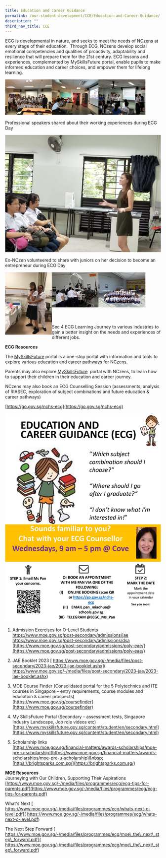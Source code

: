 ```yaml
---
title: Education and Career Guidance
permalink: /our-student-development/CCE/Education-and-Career-Guidance/
description: ""
third_nav_title: CCE
---
```

ECG is developmental in nature, and seeks to meet the needs of NCzens at every stage of their education.&nbsp; Through ECG, NCzens develop social emotional competencies and qualities of proactivity, adaptability and resilience that will prepare them for the 21st century. ECG lessons and experiences, complemented by MySkillsFuture portal, enable pupils to make informed education and career choices, and empower them for lifelong learning.

<img src="/images/ecg.jpeg" style="width:30%;float:left">
<img src="/images/ecg2.jpeg" style="width:30%;float:left">
<img src="/images/ecg3.jpeg" style="width:30%">
		 
Professional speakers shared about their working experiences during ECG Day

![](/images/ecg4.jpeg)

Ex-NCzen volunteered to share with juniors on her decision to become an entrepreneur during ECG Day

<img src="/images/ecg5.jpeg" style="width:30%;float:left">
<img src="/images/ecg6.jpeg" style="width:30%;float:left">
<img src="/images/ecg7.jpeg" style="width:30%">
		 
<br>
<br>
<br>
<br>
Sec 4 ECG Learning Journey to various industries to gain a better insight on the needs and experiences of different jobs.

**ECG Resources**


The&nbsp;[MySkillsFuture](https://www.moe.gov.sg/-/media/files/programmes/myskillsfuture-student-portal-brochure-digital.pdf?la=en&amp;hash=CD3B2E8DED37E7B383339007D960CF161F03F789)&nbsp;portal is a one-stop portal with information and tools to explore various education and career pathways for NCzens.&nbsp;

Parents may also explore&nbsp;[MySkillsFuture](https://www.moe.gov.sg/-/media/files/programmes/myskillsfuture-student-portal-brochure-digital.pdf?la=en&amp;hash=CD3B2E8DED37E7B383339007D960CF161F03F789)&nbsp;&nbsp;portal with NCzens, to learn how to support their children in their education and career journey.

NCzens may also book an ECG Counselling Session (assessments, analysis of RIASEC, exploration of subject combinations and future education &amp; career pathways)

[](https://moeecg.appointeze.com/onlinelink/PanMiaohua)[](https://moeecg.appointeze.com/onlinelink/PanMiaohua)

[https://go.gov.sg/nchs-ecg](https://go.gov.sg/nchs-ecg)

![](/images/NCHS%20ECG%20Poster%202023_updated.jpg)

1.  Admission Exercises for O-Level Students  
    [https://www.moe.gov.sg/post-secondary/admissions/jae  
    ](https://www.moe.gov.sg/post-secondary/admissions/jae)[https://www.moe.gov.sg/post-secondary/admissions/dsa  
    ](https://www.moe.gov.sg/post-secondary/admissions/dsa)[https://www.moe.gov.sg/post-secondary/admissions/poly-eae/](https://www.moe.gov.sg/post-secondary/admissions/poly-eae/)
    

2.  JAE Booklet 2023 [ https://www.moe.gov.sg/-/media/files/post-secondary/2023-jae/2023-jae-booklet.ashx]( https://www.moe.gov.sg/-/media/files/post-secondary/2023-jae/2023-jae-booklet.ashx)
    

3.  MOE Course Finder (Consolidated portal for the 5 Polytechnics and ITE courses in Singapore – entry requirements, course modules and education &amp; career prospects)  
    [https://www.moe.gov.sg/coursefinder](https://www.moe.gov.sg/coursefinder)
    

4.  My SkillsFuture Portal (Secondary – assessment tests, Singapore Industry Landscape, Job role videos etc)  
    [https://www.myskillsfuture.gov.sg/content/student/en/secondary.html](https://www.myskillsfuture.gov.sg/content/student/en/secondary.html)
    

5.  Scholarship links  
    [https://www.moe.gov.sg/financial-matters/awards-scholarships/moe-pre-u-scholarship](https://www.moe.gov.sg/financial-matters/awards-scholarships/moe-pre-u-scholarship)&nbsp;[https://brightsparks.com.sg/](https://brightsparks.com.sg/)
		
**MOE Resources**<br>
Journeying with Our Children, Supporting Their Aspirations [https://www.moe.gov.sg/-/media/files/programmes/ecg/ecg-tips-for-parents.pdf](https://www.moe.gov.sg/-/media/files/programmes/ecg/ecg-tips-for-parents.pdf)

What's Next [ https://www.moe.gov.sg/-/media/files/programmes/ecg/whats-next-o-level.pdf]( https://www.moe.gov.sg/-/media/files/programmes/ecg/whats-next-o-level.pdf)

The Next Step Forward [ https://www.moe.gov.sg/-/media/files/programmes/ecg/moe\_the\_next\_step\_forward.pdf]( https://www.moe.gov.sg/-/media/files/programmes/ecg/moe\_the\_next\_step\_forward.pdf)